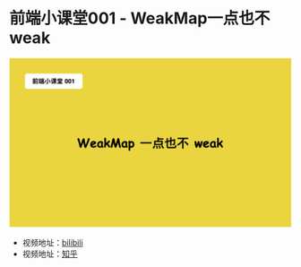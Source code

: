 # 前端小课堂001 - WeakMap一点也不weak

![cover](./images/cover.png)

+ 视频地址：[bilibili](https://www.bilibili.com/video/BV1N94y1R7bk?share_source=copy_web)
+ 视频地址：[知乎](https://www.zhihu.com/zvideo/1525586720657874944)
